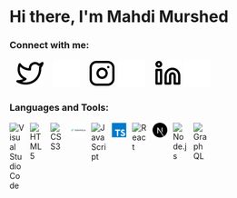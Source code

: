 # Hi there, I'm Mahdi Murshed

### Connect with me:

&nbsp;&nbsp;
[![website](./img/twitter-light.svg)](https://twitter.com/murshed_mahdi#gh-light-mode-only)
&nbsp;&nbsp;
[![website](./img/twitter-dark.svg)](https://twitter.com/murshed_mahdi#gh-dark-mode-only)
&nbsp;&nbsp;
[![website](./img/instagram-light.svg)](https://www.instagram.com/mahdi_i__m/?hl=en#gh-light-mode-only)
[![website](./img/instagram-dark.svg)](https://www.instagram.com/mahdi_i__m/?hl=en#gh-dark-mode-only)
&nbsp;&nbsp;
[![website](./img/linkedin-light.svg)](https://www.linkedin.com/in/mahdi-murshed-6bb786185#gh-light-mode-only)
[![website](./img/linkedin-dark.svg)](https://www.linkedin.com/in/mahdi-murshed-6bb786185#gh-dark-mode-only)

### Languages and Tools:

<img align="left" alt="Visual Studio Code" width="26px" src="https://cdn.jsdelivr.net/gh/devicons/devicon/icons/vscode/vscode-original.svg" style="padding-right:10px;" />
<img align="left" alt="HTML5" width="26px" src="https://cdn.jsdelivr.net/gh/devicons/devicon/icons/html5/html5-original.svg" style="padding-right:10px;" />
<img align="left" alt="CSS3" width="26px" src="https://cdn.jsdelivr.net/gh/devicons/devicon/icons/css3/css3-original.svg" style="padding-right:10px;" />
<img align="left" alt="tailwind" width="26px" src="https://github.com/devicons/devicon/blob/v2.14.0/icons/tailwindcss/tailwindcss-original-wordmark.svg" style="padding-right:10px;" />
<img align="left" alt="JavaScript" width="26px" src="https://cdn.jsdelivr.net/gh/devicons/devicon/icons/javascript/javascript-original.svg" style="padding-right:10px;" />
<img align="left" alt="Node.js" width="26px" src="https://github.com/devicons/devicon/blob/v2.14.0/icons/typescript/typescript-original.svg" style="padding-right:10px;" />
<img align="left" alt="React" width="26px" src="https://cdn.jsdelivr.net/gh/devicons/devicon/icons/react/react-original.svg" style="padding-right:10px;" />
<img align="left" alt="nextjs" width="26px" src="https://github.com/devicons/devicon/blob/v2.14.0/icons/nextjs/nextjs-original.svg" style="padding-right:10px;" />
<img align="left" alt="Node.js" width="26px" src="https://cdn.jsdelivr.net/gh/devicons/devicon/icons/nodejs/nodejs-original.svg" style="padding-right:10px;" />
<img align="left" alt="GraphQL" width="26px" src="https://cdn.jsdelivr.net/gh/devicons/devicon/icons/graphql/graphql-plain.svg" style="padding-right:10px;" />

<br />
<br />

<!--
**MahdiMurshed/MahdiMurshed** is a ✨ _special_ ✨ repository because its `README.md` (this file) appears on your GitHub profile.

Here are some ideas to get you started:

- 🔭 I’m currently working on ...
- 🌱 I’m currently learning ...
- 👯 I’m looking to collaborate on ...
- 🤔 I’m looking for help with ...
- 💬 Ask me about ...
- 📫 How to reach me: ...
- 😄 Pronouns: ...
- ⚡ Fun fact: ...
-->
